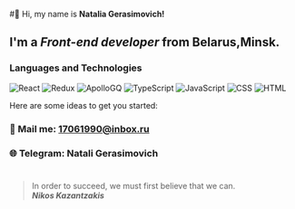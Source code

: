 #👋 Hi, my name is **Natalia Gerasimovich!** 
## I'm a *Front-end developer* from Belarus,Minsk.
### Languages and Technologies
![React](https://img.shields.io/badge/-React-%23000000?style=for-the-badge&logo=react)
![Redux](https://img.shields.io/badge/-Redux-%23000000?style=for-the-badge&logo=redux)
![ApolloGQ](https://img.shields.io/badge/-ApolloGQ-%23000000?style=for-the-badge&logo=graphql)
![TypeScript](https://img.shields.io/badge/-TypeScript-%23000000?style=for-the-badge&logo=typescript)
![JavaScript](https://img.shields.io/badge/-JavaScript-%23000000?style=for-the-badge&logo=javascript)
![CSS](https://img.shields.io/badge/-CSS-%23000000?style=for-the-badge&logo=css3)
![HTML](https://img.shields.io/badge/-HTML5-%23000000?style=for-the-badge&logo=html5)


Here are some ideas to get you started:
### 📧 Mail me: 17061990@inbox.ru
### 🌐 Telegram: Natali Gerasimovich
#
> In order to succeed, we must first believe that we can. <br/>
> ***Nikos Kazantzakis***
